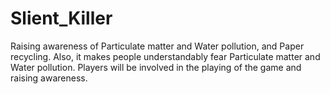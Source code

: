 # Slient_Killer
 Raising awareness of Particulate matter and Water pollution, and Paper recycling. Also, it makes people understandably fear Particulate matter and Water pollution. Players will be involved in the playing of the game and raising awareness.
